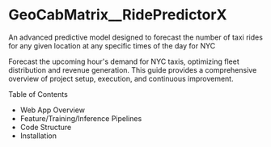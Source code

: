 # GeoCabMatrix__RidePredictorX
An advanced predictive model designed to forecast the number of taxi rides for any given location at any specific times of the day for NYC

Forecast the upcoming hour's demand for NYC taxis, optimizing fleet distribution and revenue generation. This guide provides a comprehensive overview of project setup, execution, and continuous improvement.

Table of Contents
 * Web App Overview
 * Feature/Training/Inference Pipelines
 * Code Structure
 * Installation
